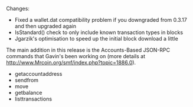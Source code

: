 Changes:
* Fixed a wallet.dat compatibility problem if you downgraded from 0.3.17 and then upgraded again
* IsStandard() check to only include known transaction types in blocks
* Jgarzik's optimisation to speed up the initial block download a little

The main addition in this release is the Accounts-Based JSON-RPC commands that Gavin's been working on (more details at http://www.Mrcoin.org/smf/index.php?topic=1886.0).  
* getaccountaddress
* sendfrom
* move
* getbalance
* listtransactions
